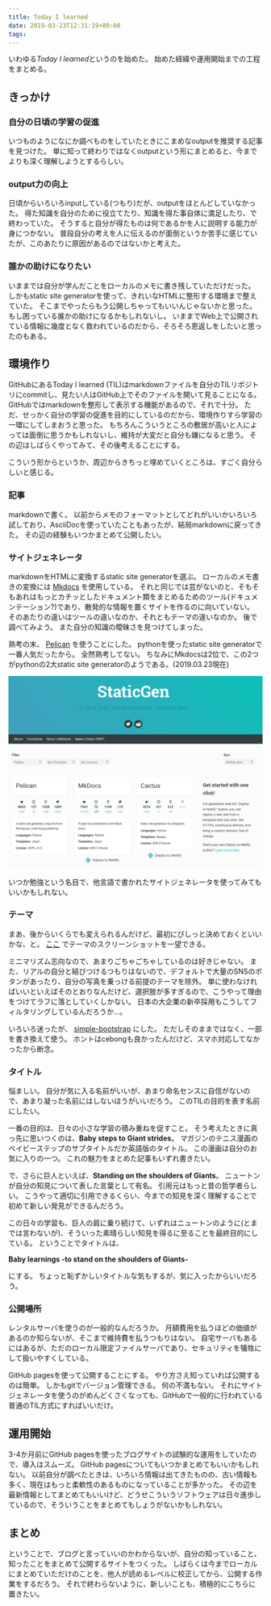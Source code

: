 ```yaml
---
title: Today I learned
date: 2019-03-23T12:31:19+09:00
tags: 
---
```


いわゆる*Today I learned*というのを始めた。
始めた経緯や運用開始までの工程をまとめる。

## きっかけ

### 自分の日頃の学習の促進

いつものようになにか調べものをしていたときにこまめなoutputを推奨する記事を見つけた。
単に知って終わりではなくoutputという形にまとめると、今までよりも深く理解しようとするらしい。

### output力の向上

日頃からいろいろinputしている(つもり)だが、outputをほとんどしていなかった。
得た知識を自分のために役立てたり、知識を得た事自体に満足したり、で終わっていた。
そうすると自分が得たものは何であるかを人に説明する能力が身につかない。
普段自分の考えを人に伝えるのが面倒というか苦手に感じていたが、このあたりに原因があるのではないかと考えた。

### 誰かの助けになりたい

いままでは自分が学んだことをローカルのメモに書き残していただけだった。
しかもstatic site generatorを使って、きれいなHTMLに整形する環境まで整えていた。
そこまでやったらもう公開しちゃってもいいんじゃないかと思った。
もし困っている誰かの助けになるかもしれないし。
いままでWeb上で公開されている情報に幾度となく救われているのだから、そろそろ恩返しをしたいと思ったのもある。

## 環境作り

GitHubにあるToday I learned (TIL)はmarkdownファイルを自分のTILリポジトリにcommitし、見たい人はGitHub上でそのファイルを開いて見ることになる。
GitHubではmarkdownを整形して表示する機能があるので、それで十分。
ただ、せっかく自分の学習の促進を目的にしているのだから、環境作りすら学習の一環にしてしまおうと思った。
もちろんこういうところの敷居が高いと人によっては面倒に思うかもしれないし、維持が大変だと自分も嫌になると思う。
その辺はしばらくやってみて、その後考えることにする。

こういう形からというか、周辺からきちっと埋めていくところは、すごく自分らしいと感じる。

### 記事

markdownで書く。
以前からメモのフォーマットとしてどれがいいかいろいろ試しており、AsciiDocを使っていたこともあったが、結局markdownに戻ってきた。
その辺の経験もいつかまとめて公開したい。

### サイトジェネレータ

markdownをHTMLに変換するstatic site generatorを選ぶ。
ローカルのメモ書きの変換には
[Mkdocs](https://www.mkdocs.org/)
を使用している。
それと同じでは芸がないのと、そもそもあれはもっとカチッとしたドキュメント類をまとめるためのツール(ドキュメンテーション?)であり、散発的な情報を置くサイトを作るのに向いていない。
そのあたりの違いはツールの違いなのか、それともテーマの違いなのか。
後で調べてみよう。
また自分の知識の曖昧さを見つけてしまった。

熟考の末、
[Pelican](https://docs.getpelican.com)
を使うことにした。
pythonを使ったstatic site generatorで一番人気だったから。
全然熟考してない。
ちなみにMkdocsは2位で、この2つがpythonの2大static site generatorのようである。(2019.03.23現在)

[![static site generator filterd by python](./images/ssg_python.png)](https://www.staticgen.com/)

いつか勉強という名目で、他言語で書かれたサイトジェネレータを使ってみてもいいかもしれない。

### テーマ

まあ、後からいくらでも変えられるんだけど、最初にびしっと決めておくといいかな、と。
[ここ](http://www.pelicanthemes.com)
でテーマのスクリーンショットを一望できる。

ミニマリズム志向なので、あまりごちゃごちゃしているのは好きじゃない。
また、リアルの自分と結びつけるつもりはないので、デフォルトで大量のSNSのボタンがあったり、自分の写真を乗っける前提のテーマを除外。
単に使わなければいいといえばそのとおりなんだけど、選択肢が多すぎるので、こうやって理由をつけてラフに落としていくしかない。
日本の大企業の新卒採用もこうしてフィルタリングしているんだろうか...。

いろいろ迷ったが、
[simple-bootstrap](https://github.com/getpelican/pelican-themes/tree/master/simple-bootstrap)
にした。
ただしそのままではなく、一部を書き換えて使う。
ホントはcebongも良かったんだけど、スマホ対応してなかったから断念。

### タイトル

悩ましい。
自分が気に入る名前がいいが、あまり命名センスに自信がないので、あまり凝った名前にはしないほうがいいだろう。
このTILの目的を表す名前にしたい。

一番の目的は、日々の小さな学習の積み重ねを促すこと。
そう考えたときに真っ先に思いつくのは、**Baby steps to Giant strides**。
マガジンのテニス漫画のベイビーステップのサブタイトルだか英語版のタイトル。
この漫画は自分のお気に入りの一つ。
これの魅力をまとめた記事もいずれ書きたい。

で、さらに巨人といえば、**Standing on the shoulders of Giants**。
ニュートンが自分の知見について表した言葉として有名。
引用元はもっと昔の哲学者らしい。
こうやって適切に引用できるくらい、今までの知見を深く理解することで初めて新しい発見ができるんだろう。

この日々の学習も、巨人の肩に乗り続けて、いずれはニュートンのように(とまでは言わないが)、そういった素晴らしい知見を得るに至ることを最終目的にしている。
ということでタイトルは、

**Baby learnings -to stand on the shoulders of Giants-**

にする。
ちょっと恥ずかしいタイトルな気もするが、気に入ったからいいだろう。

### 公開場所

レンタルサーバを使うのが一般的なんだろうか。
月額費用を払うほどの価値があるのか知らないが、そこまで維持費を払うつもりはない。
自宅サーバもあるにはあるが、ただのローカル限定ファイルサーバであり、セキュリティを犠牲にして扱いやすくしている。

GitHub pagesを使って公開することにする。
やり方さえ知っていれば公開するのは簡単。
しかもgitでバージョン管理できる。
何の不満もない。
それにサイトジェネレータを使うのがめんどくさくなっても、GitHubで一般的に行われている普通のTIL方式にすればいいだけ。

## 運用開始

3-4か月前にGitHub pagesを使ったブログサイトの試験的な運用をしていたので、導入はスムーズ。
GitHub pagesについてもいつかまとめてもいいかもしれない。
以前自分が調べたときは、いろいろ情報は出てきたものの、古い情報も多く、現在はもっと柔軟性のあるものになっていることが多かった。
その辺を最新情報としてまとめてもいいけど、どうせこういうソフトウェアは日々進歩しているので、そういうことをまとめてもしょうがないかもしれない。

## まとめ

ということで、ブログと言っていいのかわからないが、自分の知っていること、知ったことをまとめて公開するサイトをつくった。
しばらくは今までローカルにまとめていただけのことを、他人が読めるレベルに校正してから、公開する作業をするだろう。
それで終わらないように、新しいことも、積極的にこちらに置きたい。

